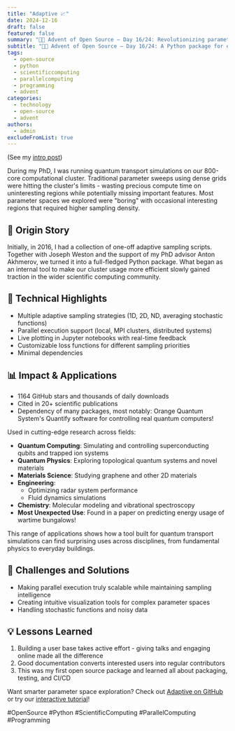 ```yaml
---
title: "Adaptive 📈"
date: 2024-12-16
draft: false
featured: false
summary: "🎄🎁 Advent of Open Source – Day 16/24: Revolutionizing parameter space exploration with adaptive sampling algorithms."
subtitle: "🎄🎁 Advent of Open Source – Day 16/24: A Python package for efficient, intelligent sampling in scientific computing."
tags:
  - open-source
  - python
  - scientificcomputing
  - parallelcomputing
  - programming
  - advent
categories:
  - technology
  - open-source
  - advent
authors:
  - admin
excludeFromList: true
---
```


(See my [intro post](../))

During my PhD, I was running quantum transport simulations on our 800-core computational cluster. Traditional parameter sweeps using dense grids were hitting the cluster's limits - wasting precious compute time on uninteresting regions while potentially missing important features. Most parameter spaces we explored were "boring" with occasional interesting regions that required higher sampling density.

## 📖 Origin Story

Initially, in 2016, I had a collection of one-off adaptive sampling scripts. Together with Joseph Weston and the support of my PhD advisor Anton Akhmerov, we turned it into a full-fledged Python package. What began as an internal tool to make our cluster usage more efficient slowly gained traction in the wider scientific computing community.

## 🔧 Technical Highlights

- Multiple adaptive sampling strategies (1D, 2D, ND, averaging stochastic functions)
- Parallel execution support (local, MPI clusters, distributed systems)
- Live plotting in Jupyter notebooks with real-time feedback
- Customizable loss functions for different sampling priorities
- Minimal dependencies

## 📊 Impact & Applications

- 1164 GitHub stars and thousands of daily downloads
- Cited in 20+ scientific publications
- Dependency of many packages, most notably: Orange Quantum System's Quantify software for controlling real quantum computers!

Used in cutting-edge research across fields:

- **Quantum Computing**: Simulating and controlling superconducting qubits and trapped ion systems
- **Quantum Physics**: Exploring topological quantum systems and novel materials
- **Materials Science**: Studying graphene and other 2D materials
- **Engineering**:
  - Optimizing radar system performance
  - Fluid dynamics simulations
- **Chemistry**: Molecular modeling and vibrational spectroscopy
- **Most Unexpected Use**: Found in a paper on predicting energy usage of wartime bungalows!

This range of applications shows how a tool built for quantum transport simulations can find surprising uses across disciplines, from fundamental physics to everyday buildings.

## 🎯 Challenges and Solutions

- Making parallel execution truly scalable while maintaining sampling intelligence
- Creating intuitive visualization tools for complex parameter spaces
- Handling stochastic functions and noisy data

## 💡 Lessons Learned

1. Building a user base takes active effort - giving talks and engaging online made all the difference
2. Good documentation converts interested users into regular contributors
3. This was my first open source package and learned all about packaging, testing, and CI/CD

Want smarter parameter space exploration? Check out [Adaptive on GitHub](https://github.com/python-adaptive/adaptive) or try our [interactive tutorial](https://adaptive.readthedocs.io/en/latest/tutorial/tutorial.html)!

#OpenSource #Python #ScientificComputing #ParallelComputing #Programming

